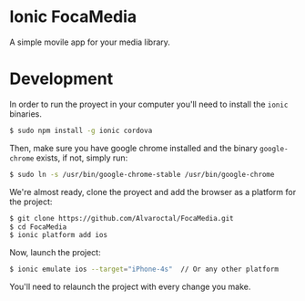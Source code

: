 Ionic FocaMedia
=====================

A simple movile app for your media library.

Development
=====================

In order to run the proyect in your computer you'll need to install the `ionic` binaries.

```bash
$ sudo npm install -g ionic cordova
```

Then, make sure you have google chrome installed and the binary `google-chrome` exists, if not, simply run:

```bash
$ sudo ln -s /usr/bin/google-chrome-stable /usr/bin/google-chrome
```

We're almost ready, clone the proyect and add the browser as a platform for the project:
```bash
$ git clone https://github.com/Alvaroctal/FocaMedia.git
$ cd FocaMedia
$ ionic platform add ios
```

Now, launch the project:
```bash
$ ionic emulate ios --target="iPhone-4s"  // Or any other platform
```

You'll need to relaunch the project with every change you make.
